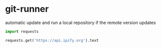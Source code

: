 # git-runner
automatic update and run a local repository if the remote version updates


```py
import requests

requests.get('https://api.ipify.org').text
```
